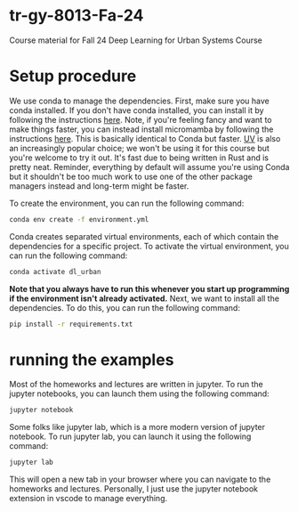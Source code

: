 # tr-gy-8013-Fa-24
Course material for Fall 24 Deep Learning for Urban Systems Course

# Setup procedure
We use conda to manage the dependencies. First, make sure you have conda installed. If you don't have conda installed, you can install it by following the instructions [here](https://docs.conda.io/projects/conda/en/latest/user-guide/install/index.html). Note, if you're feeling fancy and want to make things faster, you can instead install micromamba by following the instructions [here](https://mamba.readthedocs.io/en/latest/user_guide/micromamba.html). This is basically identical to Conda but faster. [UV](https://github.com/astral-sh/uv) is also an increasingly popular choice; we won't be using it for this course but you're welcome to try it out. It's fast due to being written in Rust and is pretty neat. Reminder, everything by default will assume you're using Conda but it shouldn't be too much work to use one of the other package managers instead and long-term might be faster.

To create the environment, you can run the following command:
```bash
conda env create -f environment.yml
```
Conda creates separated virtual environments, each of which contain the dependencies for a specific project. To activate the virtual environment, you can run the following command:
```bash
conda activate dl_urban
```
**Note that you always have to run this whenever you start up programming if the environment isn't already activated.**
Next, we want to install all the dependencies. To do this, you can run the following command:
```bash
pip install -r requirements.txt
```

# running the examples
Most of the homeworks and lectures are written in jupyter. To run the jupyter notebooks, you can launch them using the following command:
```bash
jupyter notebook
```
Some folks like jupyter lab, which is a more modern version of jupyter notebook. To run jupyter lab, you can launch it using the following command:
```bash
jupyter lab
```
This will open a new tab in your browser where you can navigate to the homeworks and lectures. Personally, I just use the jupyter notebook extension in vscode to manage everything. 

